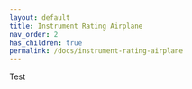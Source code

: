 ```yaml
---
layout: default
title: Instrument Rating Airplane
nav_order: 2
has_children: true
permalink: /docs/instrument-rating-airplane
---
```


Test
